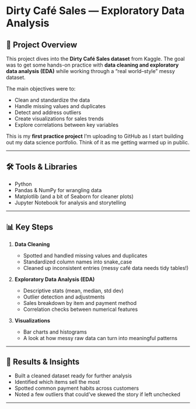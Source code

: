 # Dirty Café Sales — Exploratory Data Analysis

## 📌 Project Overview
This project dives into the **Dirty Café Sales dataset** from Kaggle. The goal was to get some hands-on practice with **data cleaning and exploratory data analysis (EDA)** while working through a “real world–style” messy dataset.  

The main objectives were to:  
- Clean and standardize the data  
- Handle missing values and duplicates  
- Detect and address outliers  
- Create visualizations for sales trends  
- Explore correlations between key variables  

This is my **first practice project** I’m uploading to GitHub as I start building out my data science portfolio. Think of it as me getting warmed up in public.  

---

## 🛠️ Tools & Libraries
- Python  
- Pandas & NumPy for wrangling data  
- Matplotlib (and a bit of Seaborn for cleaner plots)  
- Jupyter Notebook for analysis and storytelling  

---

## 📊 Key Steps
1. **Data Cleaning**  
   - Spotted and handled missing values and duplicates  
   - Standardized column names into snake_case  
   - Cleaned up inconsistent entries (messy café data needs tidy tables!)  

2. **Exploratory Data Analysis (EDA)**  
   - Descriptive stats (mean, median, std dev)  
   - Outlier detection and adjustments  
   - Sales breakdown by item and payment method  
   - Correlation checks between numerical features  

3. **Visualizations**  
   - Bar charts and histograms  
   - A look at how messy raw data can turn into meaningful patterns  

---

## 🚀 Results & Insights
- Built a cleaned dataset ready for further analysis  
- Identified which items sell the most  
- Spotted common payment habits across customers  
- Noted a few outliers that could’ve skewed the story if left unchecked  

---

